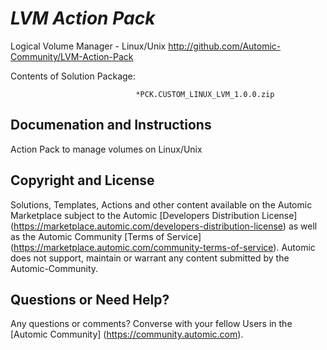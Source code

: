 *LVM Action Pack*
=============


Logical Volume Manager - Linux/Unix
http://github.com/Automic-Community/LVM-Action-Pack

<!-- List of attached files -->
Contents of Solution Package:

						
								*PCK.CUSTOM_LINUX_LVM_1.0.0.zip
								
						


Documenation and Instructions
---

<p>Action Pack to manage volumes on Linux/Unix</p>

Copyright and License
---

Solutions, Templates, Actions and other content available on the Automic Marketplace subject to the Automic [Developers Distribution License] (https://marketplace.automic.com/developers-distribution-license) as well as the Automic Community [Terms of Service] (https://marketplace.automic.com/community-terms-of-service).
Automic does not support, maintain or warrant any content submitted by the Automic-Community.



Questions or Need Help? 
---
Any questions or comments? Converse with your fellow Users in the [Automic Community] (https://community.automic.com).